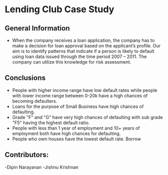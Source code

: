 # Lending Club Case Study

## General Information
- When the company receives a loan application, the company has to make a decision for loan approval based on the applicant’s profile. Our aim is to identify patterns that indicate if a person is likely to default using loan data issued through the time period 2007 – 2011.
The company can utilize this knowledge for risk assessment.


## Conclusions
- People with higher income range have low default rates while people with lower income range between 0-20k have a high chances of becoming defaulters.
- Loans for the purpose of Small Business have high chances of defaulting.
- Grade "F" and "G" have very high chances of defaulting with sub grade "F5" having the highest default ratio.
- People with less than 1 year of employment and 10+ years of employment both have high chances for defaulting.
- People who own houses have the lowest default rate. Borrow



## Contributors:
-Dipin Narayanan
-Jishnu Krishnan
